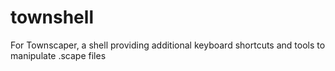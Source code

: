 # townshell
For Townscaper, a shell providing additional keyboard shortcuts and tools to manipulate .scape files
